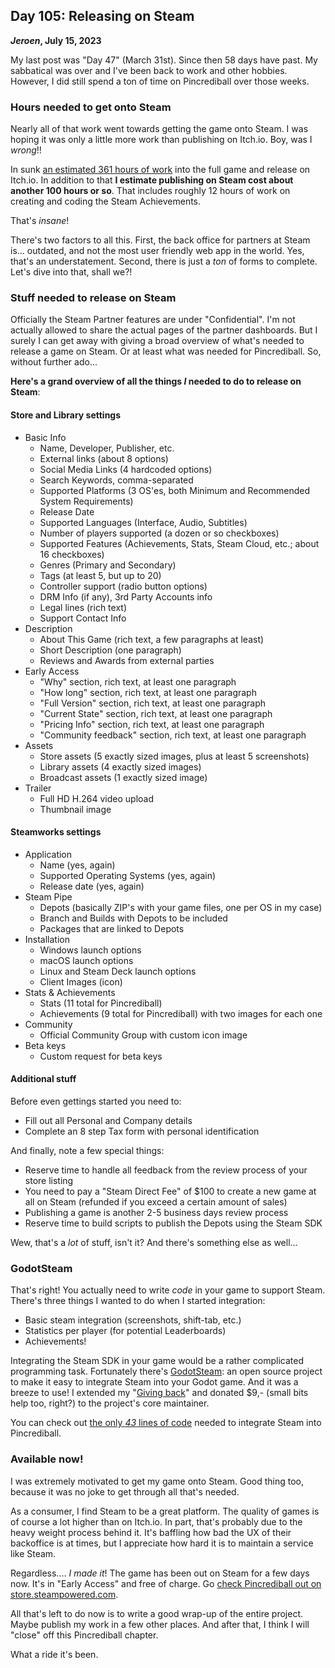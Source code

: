 ## Day 105: Releasing on Steam

**_Jeroen_, July 15, 2023**

My last post was "Day 47" (March 31st).
Since then 58 days have past.
My sabbatical was over and I've been back to work and other hobbies.
However, I did still spend a ton of time on Pincrediball over those weeks.

### Hours needed to get onto Steam

Nearly all of that work went towards getting the game onto Steam.
I was hoping it was only a little more work than publishing on Itch.io.
Boy, was I _wrong_!!

In sunk [an estimated 361 hours of work](#post-2023-03-29) into the full game and release on Itch.io.
In addition to that **I estimate publishing on Steam cost about another 100 hours or so**.
That includes roughly 12 hours of work on creating and coding the Steam Achievements.

That's _insane_!

There's two factors to all this.
First, the back office for partners at Steam is... outdated, and not the most user friendly web app in the world.
Yes, that's an understatement.
Second, there is just a _ton_ of forms to complete.
Let's dive into that, shall we?!

### Stuff needed to release on Steam

Officially the Steam Partner features are under "Confidential".
I'm not actually allowed to share the actual pages of the partner dashboards.
But I surely I can get away with giving a broad overview of what's needed to release a game on Steam.
Or at least what was needed for Pincrediball.
So, without further ado...

**Here's a grand overview of all the things _I_ needed to do to release on Steam**:

#### Store and Library settings

- Basic Info
  - Name, Developer, Publisher, etc.
  - External links (about 8 options)
  - Social Media Links (4 hardcoded options)
  - Search Keywords, comma-separated
  - Supported Platforms (3 OS'es, both Minimum and Recommended System Requirements)
  - Release Date
  - Supported Languages (Interface, Audio, Subtitles)
  - Number of players supported (a dozen or so checkboxes)
  - Supported Features (Achievements, Stats, Steam Cloud, etc.; about 16 checkboxes)
  - Genres (Primary and Secondary)
  - Tags (at least 5, but up to 20)
  - Controller support (radio button options)
  - DRM Info (if any), 3rd Party Accounts info
  - Legal lines (rich text)
  - Support Contact Info
- Description
  - About This Game (rich text, a few paragraphs at least)
  - Short Description (one paragraph)
  - Reviews and Awards from external parties
- Early Access
  - "Why" section, rich text, at least one paragraph
  - "How long" section, rich text, at least one paragraph
  - "Full Version" section, rich text, at least one paragraph
  - "Current State" section, rich text, at least one paragraph
  - "Pricing Info" section, rich text, at least one paragraph
  - "Community feedback" section, rich text, at least one paragraph
- Assets
  - Store assets (5 exactly sized images, plus at least 5 screenshots)
  - Library assets (4 exactly sized images)
  - Broadcast assets (1 exactly sized image)
- Trailer
  - Full HD H.264 video upload
  - Thumbnail image

#### Steamworks settings

- Application
  - Name (yes, again)
  - Supported Operating Systems (yes, again)
  - Release date (yes, again)
- Steam Pipe
  - Depots (basically ZIP's with your game files, one per OS in my case)
  - Branch and Builds with Depots to be included
  - Packages that are linked to Depots
- Installation
  - Windows launch options
  - macOS launch options
  - Linux and Steam Deck launch options
  - Client Images (icon)
- Stats & Achievements
  - Stats (11 total for Pincrediball)
  - Achievements (9 total for Pincrediball) with two images for each one
- Community
  - Official Community Group with custom icon image
- Beta keys
  - Custom request for beta keys

#### Additional stuff

Before even gettings started you need to:

- Fill out all Personal and Company details
- Complete an 8 step Tax form with personal identification

And finally, note a few special things:

- Reserve time to handle all feedback from the review process of your store listing
- You need to pay a "Steam Direct Fee" of $100 to create a new game at all on Steam (refunded if you exceed a certain amount of sales)
- Publishing a game is another 2-5 business days review process
- Reserve time to build scripts to publish the Depots using the Steam SDK

Wew, that's a _lot_ of stuff, isn't it?
And there's something else as well...

### GodotSteam

That's right!
You actually need to write _code_ in your game to support Steam.
There's three things I wanted to do when I started integration:

- Basic steam integration (screenshots, shift-tab, etc.)
- Statistics per player (for potential Leaderboards)
- Achievements!

Integrating the Steam SDK in your game would be a rather complicated programming task.
Fortunately there's [GodotSteam](https://godotsteam.com/):
an open source project to make it easy to integrate Steam into your Godot game.
And it was a breeze to use!
I extended my "[Giving back](#post-2023-03-28)" and donated $9,- (small bits help too, right?) to the project's core maintainer.

You can check out [the only _43_ lines of code](https://github.com/pincrediball/pincrediball/blob/main/src/steam/steam_facade.gd) needed to integrate Steam into Pincrediball.

### Available now!

I was extremely motivated to get my game onto Steam.
Good thing too, because it was no joke to get through all that's needed.

As a consumer, I find Steam to be a great platform.
The quality of games is of course a lot higher than on Itch.io.
In part, that's probably due to the heavy weight process behind it.
It's baffling how bad the UX of their backoffice is at times, but I appreciate how hard it is to maintain a service like Steam.

Regardless.... _I made it_!
The game has been out on Steam for a few days now.
It's in "Early Access" and free of charge.
Go [check Pincrediball out on store.steampowered.com](https://store.steampowered.com/app/2378150/Pincrediball/).

All that's left to do now is to write a good wrap-up of the entire project.
Maybe publish my work in a few other places.
And after that, I think I will "close" off this Pincrediball chapter.

What a ride it's been.
